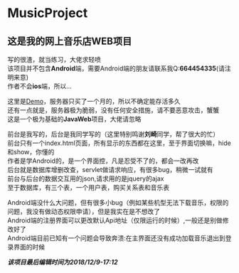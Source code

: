 # MusicProject
## 这是我的网上音乐店WEB项目 

写的很渣，就当练习，大佬求轻喷  
该项目并不包含**Android**端，需要Android端的朋友请联系我Q:**664454335**(请注明来意)  
作者不会**ios**端，所以...  

这里是[Demo](http://120.78.141.193/)，服务器只买了一个月的，所以不确定能存活多久  
还有一点就是，服务器极为脆弱，没有任何安全措施，请不要恶意攻击，蟹蟹  
这是一个极为基础的**JavaWeb**项目，大佬请忽略  

前台是我写的，后台是我同学写的（这里特别鸣谢**刘崎**同学，帮了很大的忙）  
前台只有一个index.html页面，所有显示的东西都在这里，至于界面切换嘛，hide和show，你懂的  
作者是学Android的，是一个界面控，凡是忍受不了的，都会一改再改  
后台就是数据库增删改查，servlet做请求响应，有很多bug，稍微一试就有  
前台与后台的数据交互用的json,请求用的是jquery的ajax  
至于数据库，有三个表，一个用户表，购买关系表和音乐表  

Android端没什么大问题，但有很多小bug（例如某些机型无法下载音乐，权限的问题，我没有做动态权限申请），但是我实在是不想改了  
Android端的注册界面可以更改默认Api地址（仅限运行的时候）,一般还是别做修改好了  
Android端目前已知有一个问题会导致奔溃:在主界面还没有成功加载音乐退出到登录界面的时候  



***该项目最后编辑时间为2018/12/9-17:12***  
